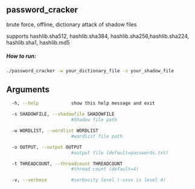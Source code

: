 password_cracker
----------------
brute force, offline, dictionary attack of shadow files

supports hashlib.sha512, hashlib.sha384, hashlib.sha256,hashlib.sha224, hashlib.sha1, hashlib.md5


##### How to run:

```bash
./password_cracker -w your_dictionary_file -s your_shadow_file
```

## Arguments
```bash
  -h, --help            show this help message and exit

  -s SHADOWFILE, --shadowfile SHADOWFILE
                        #Shadow file path

  -w WORDLIST, --wordlist WORDLIST
                        #wordlist file path

  -o OUTPUT, --output OUTPUT
                        #output file (default=passwords.txt)

  -t THREADCOUNT, --threadcount THREADCOUNT
                        #thread count (default=4)

  -v, --verbose         #verbosity level (-vvvv is level 4)
```
